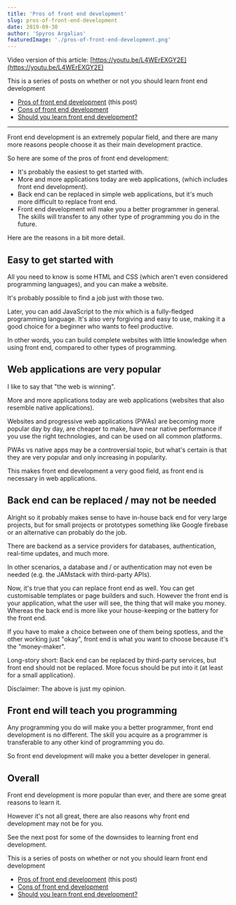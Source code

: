 ```yaml
---
title: 'Pros of front end development'
slug: pros-of-front-end-development
date: 2019-09-30
author: 'Spyros Argalias'
featuredImage: './pros-of-front-end-development.png'
---
```


Video version of this article: [https://youtu.be/L4WErEXGY2E](https://youtu.be/L4WErEXGY2E)

This is a series of posts on whether or not you should learn front end development
- [Pros of front end development](/blog/pros-of-front-end-development/) (this post)
- [Cons of front end development](/blog/cons-of-front-end-development/)
- [Should you learn front end development?](/blog/should-you-learn-front-end-development/)

---

Front end development is an extremely popular field, and there are many more reasons people choose it as their main development practice.

So here are some of the pros of front end development:
- It's probably the easiest to get started with.
- More and more applications today are web applications, (which includes front end development).
- Back end can be replaced in simple web applications, but it's much more difficult to replace front end.
- Front end development will make you a better programmer in general. The skills will transfer to any other type of programming you do in the future.

Here are the reasons in a bit more detail.


## Easy to get started with

All you need to know is some HTML and CSS (which aren't even considered programming languages), and you can make a website.

It's probably possible to find a job just with those two.

Later, you can add JavaScript to the mix which is a fully-fledged programming language. It's also very forgiving and easy to use, making it a good choice for a beginner who wants to feel productive.

In other words, you can build complete websites with little knowledge when using front end, compared to other types of programming.


## Web applications are very popular

I like to say that "the web is winning".

More and more applications today are web applications (websites that also resemble native applications).

Websites and progressive web applications (PWAs) are becoming more popular day by day, are cheaper to make, have near native performance if you use the right technologies, and can be used on all common platforms.

PWAs vs native apps may be a controversial topic, but what's certain is that they are very popular and only increasing in popularity.

This makes front end development a very good field, as front end is necessary in web applications.


## Back end can be replaced / may not be needed

Alright so it probably makes sense to have in-house back end for very large projects, but for small projects or prototypes something like Google firebase or an alternative can probably do the job.

There are backend as a service providers for databases, authentication, real-time updates, and much more.

In other scenarios, a database and / or authentication may not even be needed (e.g. the JAMstack with third-party APIs).

Now, it's true that you can replace front end as well. You can get customisable templates or page builders and such. However the front end is your application, what the user will see, the thing that will make you money. Whereas the back end is more like your house-keeping or the battery for the front end.

If you have to make a choice between one of them being spotless, and the other working just "okay", front end is what you want to choose because it's the "money-maker".

Long-story short: Back end can be replaced by third-party services, but front end should not be replaced. More focus should be put into it (at least for a small application).

Disclaimer: The above is just my opinion.


## Front end will teach you programming

Any programming you do will make you a better programmer, front end development is no different. The skill you acquire as a programmer is transferable to any other kind of programming you do.

So front end development will make you a better developer in general.


## Overall

Front end development is more popular than ever, and there are some great reasons to learn it.

However it's not all great, there are also reasons why front end development may not be for you.

See the next post for some of the downsides to learning front end development.


This is a series of posts on whether or not you should learn front end development
- [Pros of front end development](/blog/pros-of-front-end-development/) (this post)
- [Cons of front end development](/blog/cons-of-front-end-development/)
- [Should you learn front end development?](/blog/should-you-learn-front-end-development/)
